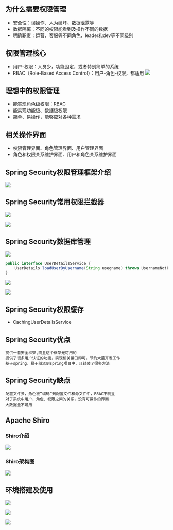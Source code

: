 ## 为什么需要权限管理
- 安全性：误操作、人为破坏、数据泄露等
- 数据隔离：不同的权限能看到及操作不同的数据
- 明确职责：运营、客服等不同角色，leader和dev等不同级别


## 权限管理核心
- 用户-权限：人员少，功能固定，或者特别简单的系统
- RBAC（Role-Based Access Control）：用户-角色-权限，都适用
![](https://img2018.cnblogs.com/blog/1231979/201906/1231979-20190610090216179-1810988515.png)


## 理想中的权限管理
- 能实现角色级权限：RBAC
- 能实现功能级、数据级权限
- 简单、易操作，能够应对各种需求



## 相关操作界面
- 权限管理界面、角色管理界面、用户管理界面
- 角色和权限关系维护界面、用户和角色关系维护界面



## Spring Security权限管理框架介绍
![](https://img2018.cnblogs.com/blog/1231979/201906/1231979-20190610091232234-524751612.png)


## Spring Security常用权限拦截器
![](https://img2018.cnblogs.com/blog/1231979/201906/1231979-20190610091849257-1031469268.png)

![](https://img2018.cnblogs.com/blog/1231979/201906/1231979-20190610092744533-346463947.png)

## Spring Security数据库管理
![](https://img2018.cnblogs.com/blog/1231979/201906/1231979-20190610092815757-2028596813.png)

```java
public interface UserDetailsService {
	UserDetails loadUserByUsername(String usegname) throws UsernameNotFoundException;
}
```
![](https://img2018.cnblogs.com/blog/1231979/201906/1231979-20190610092956959-645360581.png)

![](https://img2018.cnblogs.com/blog/1231979/201906/1231979-20190610093107810-1782649402.png)

## Spring Security权限缓存
- CachingUserDetailsService


## Spring Security优点
```
提供一套安全框架,而且这个框架是可用的
提供了很多用户认证的功能，实现相关接口即可，节约大量开发工作
基于spring，易于继承到spring项目中，且封装了很多方法
```

## Spring Security缺点
```
配置文件多，角色被“编码”到配置文件和源文件中，RBAC不明显
对于系统中用户、角色、权限之间的关系，没有可操作的界面
大数据量不可用
```

## Apache Shiro
### Shiro介绍
![](https://img2018.cnblogs.com/blog/1231979/201906/1231979-20190610100614456-541894022.png)

### Shiro架构图
![](https://img2018.cnblogs.com/blog/1231979/201906/1231979-20190610100755422-422685195.png)


## 环境搭建及使用
![](https://img2018.cnblogs.com/blog/1231979/201906/1231979-20190610151630439-2026177505.png)

![](https://img2018.cnblogs.com/blog/1231979/201906/1231979-20190610160357116-1375100253.png)

![](https://img2018.cnblogs.com/blog/1231979/201906/1231979-20190610160910880-309566708.png)





